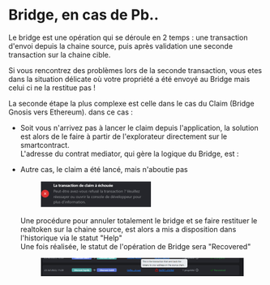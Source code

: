 # Bridge, en cas de Pb..

Le bridge est une opération qui se déroule en 2 temps : une transaction d'envoi depuis la chaine source, puis après validation une seconde transaction sur la chaine cible.

Si vous rencontrez des problèmes lors de la seconde transaction, vous etes dans la situation délicate où votre propriété a été envoyé au Bridge mais celui ci ne la restitue pas !

La seconde étape la plus complexe est celle dans le cas du Claim (Bridge Gnosis vers Ethereum). dans ce cas :&#x20;



* Soit vous n'arrivez pas à lancer le claim depuis l'application, la solution est alors de le faire à partir de l'explorateur directement sur le smartcontract.\
  L'adresse du contrat mediator, qui gère la logique du Bridge, est :&#x20;
*   Autre cas, le claim a été lancé, mais n'aboutie pas&#x20;

    <figure><img src="../../.gitbook/assets/image (3).png" alt="" width="218"><figcaption></figcaption></figure>

    Une procédure pour annuler totalement le bridge et se faire restituer le realtoken sur la chaine source, est alors a mis a disposition dans l'historique via le statut "Help"\
    Une fois réalisée, le statut de l'opération de Bridge sera "Recovered"

    <figure><img src="../../.gitbook/assets/image (4).png" alt=""><figcaption></figcaption></figure>
